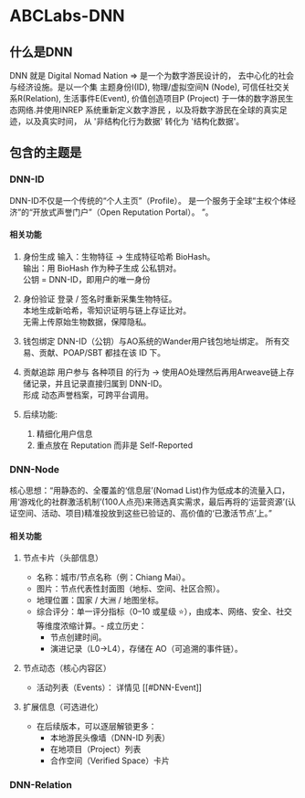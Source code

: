 # ABCLabs-DNN

## 什么是DNN

DNN 就是 Digital Nomad Nation => 是一个为数字游民设计的， 去中心化的社会与经济设施。是以一个集 主题身份I(ID), 物理/虚拟空间N (Node), 可信任社交关系R(Relation), 生活事件E(Event), 价值创造项目P (Project) 于一体的数字游民生态网络.并使用INREP 系统重新定义数字游民 ，以及将数字游民在全球的真实足迹，以及真实时间， 从 '非结构化行为数据' 转化为 '结构化数据'。

## 包含的主题是

### DNN-ID

DNN-ID不仅是一个传统的“个人主页”（Profile）。
是一个服务于全球“主权个体经济”的“开放式声誉门户”（Open Reputation Portal）。
”。

#### 相关功能

1. 身份生成
   输入：生物特征 → 生成特征哈希 BioHash。  
   输出：用 BioHash 作为种子生成 公私钥对。  
   公钥 = DNN-ID，即用户的唯一身份  

2. 身份验证
   登录 / 签名时重新采集生物特征。  
   本地生成新哈希，零知识证明与链上存证比对。  
   无需上传原始生物数据，保障隐私。  

3. 钱包绑定
   DNN-ID（公钥）与AO系统的Wander用户钱包地址绑定。
   所有交易、贡献、POAP/SBT 都挂在该 ID 下。

4. 贡献追踪
   用户参与 各种项目 的行为 → 使用AO处理然后再用Arweave链上存储记录，并且记录直接归属到 DNN-ID。  
   形成 动态声誉档案，可跨平台调用。

5. 后续功能:
   1. 精细化用户信息
   2. 重点放在 Reputation 而非是 Self-Reported

### DNN-Node

核心思想：“用静态的、全覆盖的‘信息层’(Nomad List)作为低成本的流量入口，用‘游戏化的社群激活机制’(100人点亮)来筛选真实需求，最后再将的‘运营资源’(认证空间、活动、项目)精准投放到这些已验证的、高价值的‘已激活节点’上。”

#### 相关功能

1. 节点卡片（头部信息）
   - 名称：城市/节点名称（例：Chiang Mai）。
   - 图片：节点代表性封面图（地标、空间、社区合照）。
   - 地理位置：国家 / 大洲 / 地图坐标。
   - 综合评分：单一评分指标（0–10 或星级 ⭐），由成本、网络、安全、社交等维度浓缩计算。- 成立历史：
      - 节点创建时间。
      - 演进记录（L0→L4），存储在 AO（可追溯的事件链）。

2. 节点动态（核心内容区）
   - 活动列表（Events）：
      详情见 [[#DNN-Event]]

3. 扩展信息（可选进化）
   - 在后续版本，可以逐层解锁更多：
      - 本地游民头像墙（DNN-ID 列表）
      - 在地项目（Project）列表
      - 合作空间（Verified Space）卡片

### DNN-Relation

